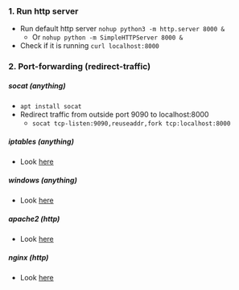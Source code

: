 ### 1. Run http server
* Run default http server `nohup python3 -m http.server 8000 &`
    * Or `nohup python -m SimpleHTTPServer 8000 &`
* Check if it is running `curl localhost:8000`

### 2. Port-forwarding (redirect-traffic)
##### socat (anything)
* `apt install socat`
* Redirect traffic from outside port 9090 to localhost:8000
    * `socat tcp-listen:9090,reuseaddr,fork tcp:localhost:8000`
##### iptables (anything)
* Look [here](with-iptables.md)
##### windows (anything)
* Look [here](../windows/port-forwarding.md)
##### apache2 (http)
* Look [here](../apache2/apache2.md)
##### nginx (http)
* Look [here](../nginx/nginx.md)
